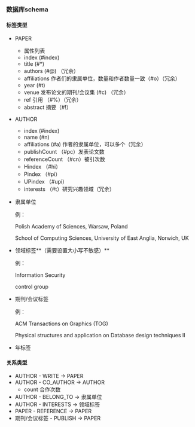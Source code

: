 

### 数据库schema

#### 标签类型

+ PAPER
  + 属性列表
  + index (#index)
  + title (#*)
  + authors (#@) （冗余）
  + affiliations 作者们的隶属单位，数量和作者数量一致（#o）（冗余）
  + year (#t)
  + venue 发布论文的期刊/会议集 (#c) （冗余）
  + ref 引用 （#%）（冗余）
  + abstract 摘要（#!）

+ AUTHOR
  + index (#index)
  + name (#n)
  + affiliations (#a) 作者的隶属单位，可以多个（冗余）
  + publishCount （#pc）发表论文数
  + referenceCount （\#cn）被引次数
  + Hindex （#hi）
  + Pindex （#pi）
  + UPindex （#upi）
  + interests （#t）研究兴趣领域（冗余）

+ 隶属单位

  例：

  Polish Academy of Sciences, Warsaw, Poland

  School of Computing Sciences, University of East Anglia, Norwich, UK

+ 领域标签**（需要设置大小写不敏感）**

  例：

  Information Security

  control group

+ 期刊/会议标签

  例：

  ACM Transactions on Graphics (TOG)

  Physical structures and application on Database design techniques II

+ 年标签	

#### 关系类型

+ AUTHOR - WRITE ->  PAPER
+ AUTHOR - CO_AUTHOR -> AUTHOR
  + count 合作次数
+ AUTHOR - BELONG_TO -> 隶属单位
+ AUTHOR - INTERESTS -> 领域标签
+ PAPER - REFERENCE -> PAPER
+ 期刊/会议标签 - PUBLISH -> PAPER
